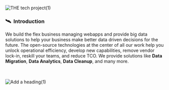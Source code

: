 ![THE tech project(1)](https://user-images.githubusercontent.com/25063903/162031258-ec47597c-57b5-45e1-879d-d84f2f94994a.svg)
### :artificial_satellite: &nbsp;Introduction
We build the flex business managing webapps and provide big data solutions to help your business make better data driven decisions for the future. The open-source technologies at the center of all our work help you unlock operational efficiency, develop new capabilities, remove vendor lock-in, reskill your teams, and reduce TCO. We provide solutions like **Data Migration**, **Data Analytics**, **Data Cleanup**, and many more.

<br/><br/>
![Add a heading(1)](https://user-images.githubusercontent.com/25063903/162037395-20b7e6dc-1de2-4629-a52f-cbe5f39be90a.svg)
